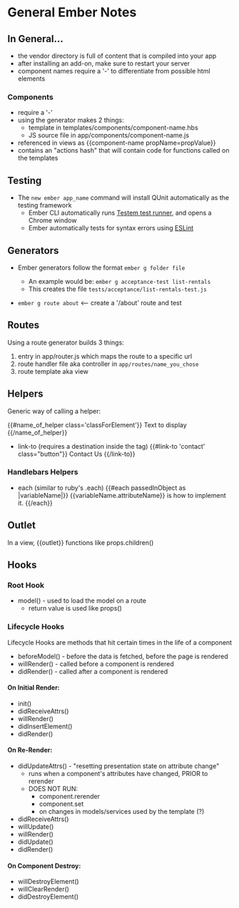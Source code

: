 # General Ember Notes 

## In General...

* the vendor directory is full of content that is compiled into your app
* after installing an add-on, make sure to restart your server
* component names require a '-' to differentiate from possible html elements

### Components

* require a '-'
* using the generator makes 2 things:
    - template in templates/components/component-name.hbs
    - JS source file in app/components/component-name.js
* referenced in views as {{component-name propName=propValue}}
* contains an "actions hash" that will contain code for functions called on the templates 

## Testing 

  * The `new ember app_name` command will install QUnit automatically as the testing framework 
    - Ember CLI automatically runs [Testem test runner](https://github.com/testem/testem), and opens a Chrome window
    - Ember automatically tests for syntax errors using [ESLint](https://eslint.org/)

## Generators

  * Ember generators follow the format `ember g folder file`
    - An example would be: `ember g acceptance-test list-rentals`
    - This creates the file `tests/acceptance/list-rentals-test.js`
    
  *  `ember g route about` <-- create a '/about' route and test 

## Routes

  Using a route generator builds 3 things:
  1) entry in app/router.js which maps the route to a specific url 
  2) route handler file aka controller in `app/routes/name_you_chose`
  3) route template aka view 

## Helpers

  Generic way of calling a helper:

  {{#name_of_helper class='classForElement'}}
    Text to display
  {{/name_of_helper}}

  * link-to (requires a destination inside the tag)
    {{#link-to 'contact' class="button"}}
      Contact Us 
    {{/link-to}}
  
### Handlebars Helpers 

  * each (similar to ruby's .each)
    {{#each passedInObject as |variableName|}}
      {{variableName.attributeName}} is how to implement it.
    {{/each}}

## Outlet 

  In a view, {{outlet}} functions like props.children()

## Hooks

### Root Hook 

  * model() - used to load the model on a route 
      - return value is used like props()

### Lifecycle Hooks

  Lifecycle Hooks are methods that hit certain times in the life of a component

  * beforeModel() - before the data is fetched, before the page is rendered
  * willRender() - called before a component is rendered 
  * didRender() - called after a component is rendered 

#### On Initial Render:

  * init()
  * didReceiveAttrs()
  * willRender()
  * didInsertElement()
  * didRender()

#### On Re-Render:

  * didUpdateAttrs() - "resetting presentation state on attribute change"
      - runs when a component's attributes have changed, PRIOR to rerender 
      - DOES NOT RUN:
          - component.rerender 
          - component.set 
          - on changes in models/services used by the template (?)
  * didReceiveAttrs()
  * willUpdate()
  * willRender()
  * didUpdate()
  * didRender()

#### On Component Destroy:

  * willDestroyElement()
  * willClearRender()
  * didDestroyElement()